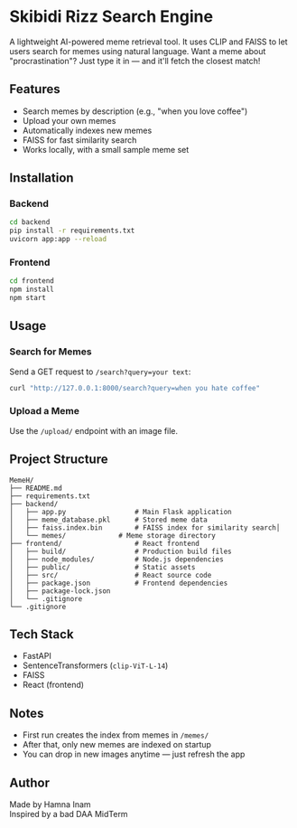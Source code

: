 # Skibidi Rizz Search Engine

A lightweight AI-powered meme retrieval tool. It uses CLIP and FAISS to let users search for memes using natural language. Want a meme about "procrastination"? Just type it in — and it'll fetch the closest match!

## Features
- Search memes by description (e.g., "when you love coffee")
- Upload your own memes
- Automatically indexes new memes
- FAISS for fast similarity search
- Works locally, with a small sample meme set

## Installation

### Backend
```bash
cd backend
pip install -r requirements.txt
uvicorn app:app --reload
```

### Frontend
```bash
cd frontend
npm install
npm start
```

## Usage

### Search for Memes
Send a GET request to `/search?query=your text`:
```bash
curl "http://127.0.0.1:8000/search?query=when you hate coffee"
```

### Upload a Meme
Use the `/upload/` endpoint with an image file.

## Project Structure
```
MemeH/
├── README.md
├── requirements.txt
├── backend/
│   ├── app.py                 # Main Flask application
│   ├── meme_database.pkl      # Stored meme data
│   ├── faiss.index.bin        # FAISS index for similarity search│                
│   └── memes/             # Meme storage directory
├── frontend/                  # React frontend
│   ├── build/                 # Production build files
│   ├── node_modules/          # Node.js dependencies
│   ├── public/                # Static assets
│   ├── src/                   # React source code
│   ├── package.json           # Frontend dependencies
│   ├── package-lock.json
│   └── .gitignore
└── .gitignore
```

## Tech Stack
- FastAPI
- SentenceTransformers (`clip-ViT-L-14`)
- FAISS
- React (frontend)

## Notes
- First run creates the index from memes in `/memes/`
- After that, only new memes are indexed on startup
- You can drop in new images anytime — just refresh the app

## Author
Made by Hamna Inam  
Inspired by a bad DAA MidTerm

